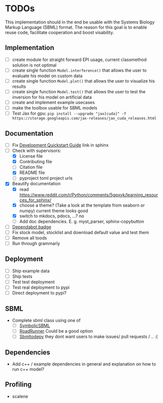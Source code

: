 # TODOs

This implementation should in the end be usable with the Systems Biology Markup Language (SBML) format.
The reason for this goal is to enable reuse code, facilitate cooperation and boost visability.

## Implementation

- [ ] create module for straight forward EPI usage, current classmethod solution is not optimal
- [ ] create single function ```Model.interference()``` that allows the user to evaluate his model on custom data
- [ ] create single function ```Model.plot()``` that allows the user to visualize his results
- [ ] create single function ```Model.test()``` that allows the user to test the inversion for his model on artificial data
- [ ] create and implement example usecases
- [ ] make the toolbox usable for SBML models
- [ ] Test Jax for gpu: ```pip install --upgrade "jax[cuda]" -f https://storage.googleapis.com/jax-releases/jax_cuda_releases.html```

## Documentation

- [ ] Fix [Development Quickstart Guide](./DEVELOPMENT.md#quickstart) link in sphinx
- [ ] Check with supervisors:
  - [x] License file
  - [x] Contributing file
  - [ ] Citation file
  - [x] README file
  - [ ] pyproject toml project urls
- [x] Beautify documentation
  - [x] read <https://www.reddit.com/r/Python/comments/5gqxyk/learning_resources_for_sphinx/>
  - [x] choose a theme? (Take a look at the template from seaborn or numpy) current theme looks good
  - [x] switch to mkdocs, pdocs, ...? no
  - [ ] Add doc dependencies. E. g. myst_parser, sphinx-copybutton
- [ ] [Dependabot badge](https://github.com/dependabot/dependabot-core/issues/1912)
- [ ] Fix stock model, stocklist and download default value and test them
- [ ] Remove all toods
- [ ] Run through grammarly

## Deployment

- [ ] Ship example data
- [ ] Ship tests
- [ ] Test test deployment
- [ ] Test real deployment to pypi
- [ ] Direct deployment to pypi?

## SBML

- Complete sbml class using one of
  - [ ] [SymbolicSBML](https://gitlab.com/wurssb/Modelling/symbolicsbml)
  - [ ] [RoadRunner](https://sys-bio.github.io/roadrunner/docs-build/index.html) Could be a good option
  - [ ] [Sbmltodepy](https://github.com/AnabelSMRuggiero/sbmltoodepy) they dont want users to make issues/ pull requests / .. :(

## Dependencies

- Add c++ / example dependencies in general and explanation on how to run c++ model?

## Profiling

- scalene
